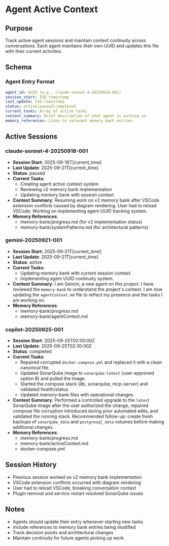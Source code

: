 # Agent Active Context

## Purpose

Track active agent sessions and maintain context continuity across conversations. Each agent maintains their own UUID and updates this file with their current activities.

## Schema

### Agent Entry Format

```yaml
agent_id: UUID (e.g., claude-sonnet-4-20250918-001)
session_start: ISO timestamp
last_update: ISO timestamp
status: active|paused|completed
current_tasks: Array of active tasks
context_summary: Brief description of what agent is working on
memory_references: Links to relevant memory bank entries
```

## Active Sessions

### claude-sonnet-4-20250918-001

- **Session Start**: 2025-09-18T[current_time]
- **Last Update**: 2025-09-21T[current_time]
- **Status**: paused
- **Current Tasks**:
  - Creating agent active context system
  - Reviewing v2 memory bank implementation
  - Updating memory bank with session context
- **Context Summary**: Resuming work on v2 memory bank after VSCode extension conflicts caused by diagram rendering. User had to reload VSCode. Working on implementing agent UUID tracking system.
- **Memory References**:
  - memory-bank/progress.md (for v2 implementation status)
  - memory-bank/systemPatterns.md (for architectural patterns)

### gemini-20250921-001

- **Session Start**: 2025-09-21T[current_time]
- **Last Update**: 2025-09-21T[current_time]
- **Status**: active
- **Current Tasks**:
  - Updating memory bank with current session context.
  - Implementing agent UUID continuity system.
- **Context Summary**: I am Gemini, a new agent on this project. I have reviewed the `memory-bank` to understand the project's context. I am now updating the `agentContext.md` file to reflect my presence and the tasks I am working on.
- **Memory References**:
  - memory-bank/progress.md
  - memory-bank/agentContext.md

### copilot-20250925-001

- **Session Start**: 2025-09-25T02:00:00Z
- **Last Update**: 2025-09-25T02:30:00Z
- **Status**: completed
- **Current Tasks**:
  - Repaired corrupted `docker-compose.yml` and replaced it with a clean canonical file.
  - Updated SonarQube image to `sonarqube:latest` (user-approved option B) and pulled the image.
  - Started the compose stack (db, sonarqube, mcp-server) and validated health/status.
  - Updated memory-bank files with operational changes.
- **Context Summary**: Performed a controlled upgrade to the `latest` SonarQube image after the user authorized the change, repaired compose file corruption introduced during prior automated edits, and validated the running stack. Recommended follow-up: create fresh backups of `sonarqube_data` and `postgresql_data` volumes before making additional changes.
- **Memory References**:
  - memory-bank/progress.md
  - memory-bank/activeContext.md
  - docker-compose.yml

## Session History

- Previous session worked on v2 memory bank implementation
- VSCode extension conflicts occurred with diagram rendering
- User had to reload VSCode, breaking conversation context
- Plugin removal and service restart resolved SonarQube issues

## Notes

- Agents should update their entry whenever starting new tasks
- Include references to memory bank entries being modified
- Track decision points and architectural changes
- Maintain continuity for future agents picking up work
